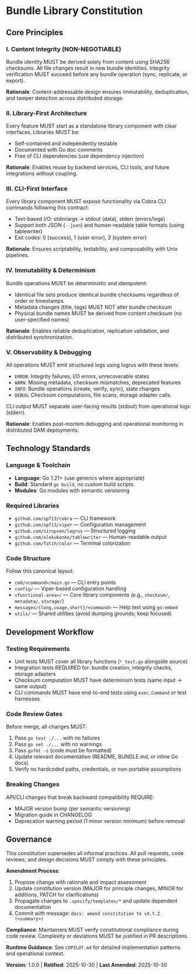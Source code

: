 <!--
Sync Impact Report:
- Version: 0.0.0 → 1.0.0
- Initial constitution ratification
- Principles established: Content Integrity, Library-First Architecture, CLI-First Interface, Immutability, Observability & Debugging
- Templates requiring updates: ⚠ Pending validation of .specify/templates/* alignment
-->

# Bundle Library Constitution

## Core Principles

### I. Content Integrity (NON-NEGOTIABLE)
Bundle identity MUST be derived solely from content using SHA256 checksums. All file changes result in new bundle identities. Integrity verification MUST succeed before any bundle operation (sync, replicate, or export).

**Rationale**: Content-addressable design ensures immutability, deduplication, and tamper detection across distributed storage.

### II. Library-First Architecture
Every feature MUST start as a standalone library component with clear interfaces. Libraries MUST be:
- Self-contained and independently testable
- Documented with Go doc comments
- Free of CLI dependencies (use dependency injection)

**Rationale**: Enables reuse by backend services, CLI tools, and future integrations without coupling.

### III. CLI-First Interface
Every library component MUST expose functionality via Cobra CLI commands following this contract:
- Text-based I/O: stdin/args → stdout (data), stderr (errors/logs)
- Support both JSON (`--json`) and human-readable table formats (using tablewriter)
- Exit codes: 0 (success), 1 (user error), 2 (system error)

**Rationale**: Ensures scriptability, testability, and composability with Unix pipelines.

### IV. Immutability & Determinism
Bundle operations MUST be deterministic and idempotent:
- Identical file sets produce identical bundle checksums regardless of order or timestamps
- Metadata changes (title, tags) MUST NOT alter bundle checksum
- Physical bundle names MUST be derived from content checksum (no user-specified names)

**Rationale**: Enables reliable deduplication, replication validation, and distributed synchronization.

### V. Observability & Debugging
All operations MUST emit structured logs using logrus with these levels:
- `ERROR`: Integrity failures, I/O errors, unrecoverable states
- `WARN`: Missing metadata, checksum mismatches, deprecated features
- `INFO`: Bundle operations (create, verify, sync), state changes
- `DEBUG`: Checksum computations, file scans, storage adapter calls

CLI output MUST separate user-facing results (stdout) from operational logs (stderr).

**Rationale**: Enables post-mortem debugging and operational monitoring in distributed DAM deployments.

## Technology Standards

### Language & Toolchain
- **Language**: Go 1.21+ (use generics where appropriate)
- **Build**: Standard `go build`, no custom build scripts
- **Modules**: Go modules with semantic versioning

### Required Libraries
- `github.com/spf13/cobra` — CLI framework
- `github.com/spf13/viper` — Configuration management
- `github.com/sirupsen/logrus` — Structured logging
- `github.com/olekukonko/tablewriter` — Human-readable output
- `github.com/fatih/color` — Terminal colorization

### Code Structure
Follow this canonical layout:
- `cmd/<command>/main.go` — CLI entry points
- `config/` — Viper-based configuration handling
- `<functional-area>/` — Core library components (e.g., `checksum/`, `metadata/`, `storage/`)
- `messages/{long,usage,short}/<command>` — Help text using `go:embed`
- `utils/` — Shared utilities (avoid dumping grounds; keep focused)

## Development Workflow

### Testing Requirements
- Unit tests MUST cover all library functions (`*_test.go` alongside source)
- Integration tests REQUIRED for: bundle creation, integrity checks, storage adapters
- Checksum computation MUST have determinism tests (same input → same output)
- CLI commands MUST have end-to-end tests using `exec.Command` or test harnesses

### Code Review Gates
Before merge, all changes MUST:
1. Pass `go test ./...` with no failures
2. Pass `go vet ./...` with no warnings
3. Pass `gofmt -s` (code must be formatted)
4. Update relevant documentation (README, BUNDLE.md, or inline Go docs)
5. Verify no hardcoded paths, credentials, or non-portable assumptions

### Breaking Changes
API/CLI changes that break backward compatibility REQUIRE:
- MAJOR version bump (per semantic versioning)
- Migration guide in CHANGELOG
- Deprecation warning period (1 minor version minimum) before removal

## Governance

This constitution supersedes all informal practices. All pull requests, code reviews, and design decisions MUST comply with these principles.

**Amendment Process**:
1. Propose change with rationale and impact assessment
2. Update constitution version (MAJOR for principle changes, MINOR for additions, PATCH for clarifications)
3. Propagate changes to `.specify/templates/*` and update dependent documentation
4. Commit with message: `docs: amend constitution to vX.Y.Z (<summary>)`

**Compliance**: Maintainers MUST verify constitutional compliance during code review. Complexity or deviations MUST be justified in PR descriptions.

**Runtime Guidance**: See `COPILOT.md` for detailed implementation patterns and operational context.

**Version**: 1.0.0 | **Ratified**: 2025-10-30 | **Last Amended**: 2025-10-30
